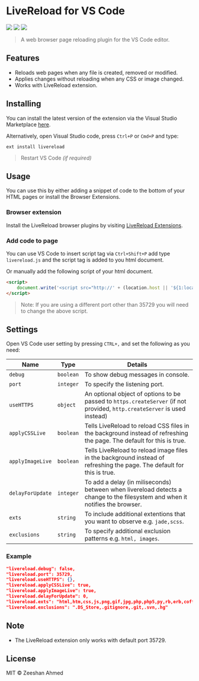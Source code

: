 # LiveReload for VS Code

<p>
<img src="https://img.shields.io/vscode-marketplace/d/zeeshanu.livereload.svg" />
<img src="https://img.shields.io/vscode-marketplace/v/zeeshanu.livereload.svg" />
<img src="https://img.shields.io/vscode-marketplace/r/zeeshanu.livereload.svg" />
</p>

> A web browser page reloading plugin for the VS Code editor.

## Features

* Reloads web pages when any file is created, removed or modified.
* Applies changes without reloading when any CSS or image changed.
* Works with LiveReload extension.

## Installing

You can install the latest version of the extension via the Visual Studio Marketplace [here]().

Alternatively, open Visual Studio code, press `Ctrl+P` or `Cmd+P` and type:

```
ext install livereload
```

> Restart VS Code *(if required)*

## Usage

You can use this by either adding a snippet of code to the bottom of your HTML pages or install the Browser Extensions.

### Browser extension

Install the LiveReload browser plugins by visiting [LiveReload Extensions](http://livereload.com/extensions/).

### Add code to page

You can use VS Code to insert script tag via `Ctrl+Shift+P` add type `livereload.js` and the script tag is added to you html document. 

Or manually add the following script of your html document.

```html
<script>
	document.write('<script src="http://' + (location.host || '${1:localhost}').split(':')[0] + ':${2:35729}/livereload.js?snipver=1"></' + 'script>')
</script>
```

> Note: If you are using a different port other than 35729 you will need to change the above script.

## Settings

Open VS Code user setting by pressing `CTRL+,` and set the following as you need:

| Name          | Type        | Details|
| ------------- |-------------| ----- |
| `debug` | `boolean` | To show debug messages in console. |
| `port` | `integer` | To specify the listening port. |
| `useHTTPS` | `object` | An optional object of options to be passed to `https.createServer` (if not provided, `http.createServer` is used instead) |
| `applyCSSLive` | `boolean` | Tells LiveReload to reload CSS files in the background instead of refreshing the page. The default for this is true. |
| `applyImageLive` | `boolean` | Tells LiveReload to reload image files in the background instead of refreshing the page. The default for this is true. |
| `delayForUpdate` | `integer` | To add a delay (in miliseconds) between when livereload detects a change to the filesystem and when it notifies the browser. |
| `exts` | `string` | To include additional extentions that you want to observe e.g. `jade,scss`. |
| `exclusions` | `string` | To specify additional exclusion patterns e.g. `html, images`. |

### Example

```json
"livereload.debug": false,
"livereload.port": 35729,
"livereload.useHTTPS": {},
"livereload.applyCSSLive": true,
"livereload.applyImageLive": true,
"livereload.delayForUpdate": 0,
"livereload.exts": "html,htm,css,js,png,gif,jpg,php,php5,py,rb,erb,coffee",
"livereload.exclusions": ".DS_Store,.gitignore,.git,.svn,.hg"
```

## Note

* The LiveReload extension only works with default port 35729.

## License

MIT © Zeeshan Ahmed
